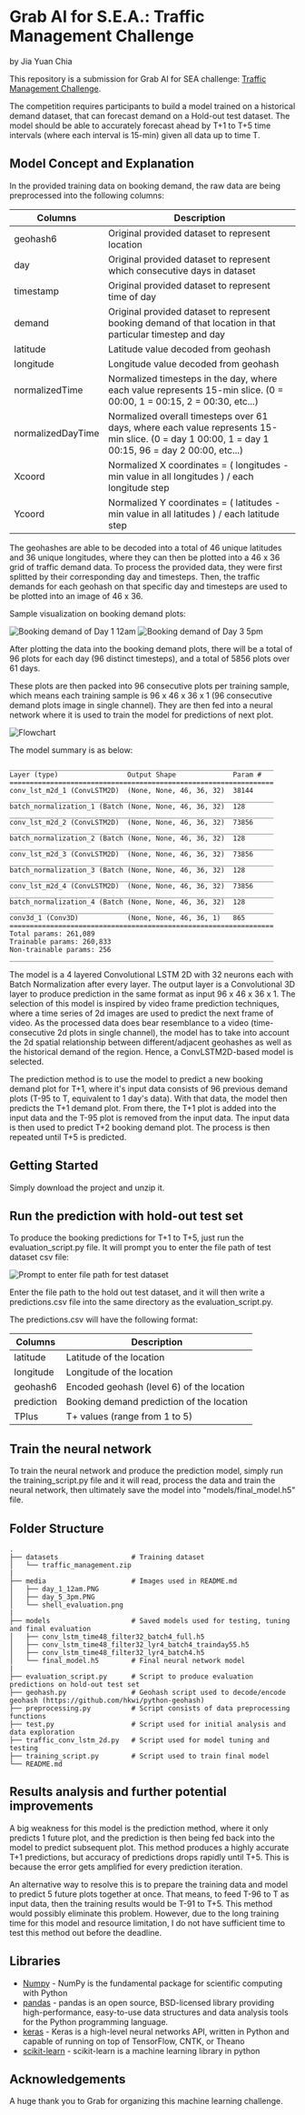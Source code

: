 # Grab AI for S.E.A.: Traffic Management Challenge
by Jia Yuan Chia

This repository is a submission for Grab AI for SEA challenge: [Traffic Management Challenge](https://www.aiforsea.com/traffic-management).

The competition requires participants to build a model trained on a historical demand dataset, that can forecast demand on a Hold-out test dataset. 
The model should be able to accurately forecast ahead by T+1 to T+5 time intervals (where each interval is 15-min) given all data up to time T.

## Model Concept and Explanation
In the provided training data on booking demand, the raw data are being preprocessed into the following columns:

| Columns        | Description           |
| -------------- | --------------------- |
| geohash6       | Original provided dataset to represent location |
| day            | Original provided dataset to represent which consecutive days in dataset |
| timestamp      | Original provided dataset to represent time of day |
| demand         | Original provided dataset to represent booking demand of that location in that particular timestep and day |
| latitude       | Latitude value decoded from geohash |
| longitude      | Longitude value decoded from geohash |
| normalizedTime | Normalized timesteps in the day, where each value represents 15-min slice. (0 = 00:00, 1 = 00:15, 2 = 00:30, etc...) |
| normalizedDayTime | Normalized overall timesteps over 61 days, where each value represents 15-min slice. (0 = day 1 00:00, 1 = day 1 00:15, 96 = day 2 00:00, etc...) |
| Xcoord | Normalized X coordinates = ( longitudes - min value in all longitudes ) / each longitude step |
| Ycoord | Normalized Y coordinates = ( latitudes - min value in all latitudes ) / each latitude step |

The geohashes are able to be decoded into a total of 46 unique latitudes and 36 unique longitudes, where they can then be plotted into a 46 x 36 grid of traffic demand data.
To process the provided data, they were first splitted by their corresponding day and timesteps. 
Then, the traffic demands for each geohash on that specific day and timesteps are used to be plotted into an image of 46 x 36.

Sample visualization on booking demand plots:

![Booking demand of Day 1 12am](media/day_1_12am.PNG)
![Booking demand of Day 3 5pm](media/day_5_3pm.PNG)

After plotting the data into the booking demand plots, there will be a total of 96 plots for each day (96 distinct timesteps), 
and a total of 5856 plots over 61 days.

These plots are then packed into 96 consecutive plots per training sample, which means each training sample is 96 x 46 x 36 x 1 (96 consecutive demand plots image in single channel). They are then fed into a neural network where it is used to train the model for predictions of next plot. 

![Flowchart](media/Flowchart.png)

The model summary is as below:

```
_________________________________________________________________
Layer (type)                 Output Shape              Param #   
=================================================================
conv_lst_m2d_1 (ConvLSTM2D)  (None, None, 46, 36, 32)  38144     
_________________________________________________________________
batch_normalization_1 (Batch (None, None, 46, 36, 32)  128       
_________________________________________________________________
conv_lst_m2d_2 (ConvLSTM2D)  (None, None, 46, 36, 32)  73856     
_________________________________________________________________
batch_normalization_2 (Batch (None, None, 46, 36, 32)  128       
_________________________________________________________________
conv_lst_m2d_3 (ConvLSTM2D)  (None, None, 46, 36, 32)  73856     
_________________________________________________________________
batch_normalization_3 (Batch (None, None, 46, 36, 32)  128       
_________________________________________________________________
conv_lst_m2d_4 (ConvLSTM2D)  (None, None, 46, 36, 32)  73856     
_________________________________________________________________
batch_normalization_4 (Batch (None, None, 46, 36, 32)  128       
_________________________________________________________________
conv3d_1 (Conv3D)            (None, None, 46, 36, 1)   865       
=================================================================
Total params: 261,089
Trainable params: 260,833
Non-trainable params: 256
_________________________________________________________________
```

The model is a 4 layered Convolutional LSTM 2D with 32 neurons each with Batch Normalization after every layer. The output layer is a Convolutional 3D layer to produce prediction in the same format as input 96 x 46 x 36 x 1. The selection of this model is inspired by video frame prediction techniques, where a time series of 2d images are used to predict the next frame of video. As the processed data does bear resemblance to a video (time-consecutive 2d plots in single channel), the model has to take into account the 2d spatial relationship between different/adjacent geohashes as well as the historical demand of the region. Hence, a ConvLSTM2D-based model is selected.

The prediction method is to use the model to predict a new booking demand plot for T+1, where it's input data consists of 96 previous demand plots (T-95 to T, equivalent to 1 day's data).
With that data, the model then predicts the T+1 demand plot.
From there, the T+1 plot is added into the input data and the T-95 plot is removed from the input data.
The input data is then used to predict T+2 booking demand plot.
The process is then repeated until T+5 is predicted.

## Getting Started
Simply download the project and unzip it.

## Run the prediction with hold-out test set
To produce the booking predictions for T+1 to T+5, just run the evaluation_script.py file. It will prompt you to enter the file path of test dataset csv file:

![Prompt to enter file path for test dataset](media/shell_evaluation.png)

Enter the file path to the hold out test dataset, and it will then write a predictions.csv file into the same directory as the evaluation_script.py.

The predictions.csv will have the following format:

| Columns    | Description           |
| ---------- | --------------------- |
| latitude   | Latitude of the location |
| longitude  | Longitude of the location |
| geohash6   | Encoded geohash (level 6) of the location |
| prediction | Booking demand prediction of the location |
| TPlus      | T+ values (range from 1 to 5) |

## Train the neural network
To train the neural network and produce the prediction model, simply run the training_script.py file and it will read, process the data and train the neural network, then ultimately save the model into "models/final_model.h5" file.

## Folder Structure

```
.
├── datasets                  # Training dataset
│   └── traffic_management.zip
|
├── media                     # Images used in README.md
│   ├── day_1_12am.PNG
│   ├── day_5_3pm.PNG
│   └── shell_evaluation.png
|
├── models                    # Saved models used for testing, tuning and final evaluation
│   ├── conv_lstm_time48_filter32_batch4_full.h5
│   ├── conv_lstm_time48_filter32_lyr4_batch4_trainday55.h5
│   ├── conv_lstm_time48_filter32_lyr4_batch4.h5
│   └── final_model.h5        # Final neural network model
|
├── evaluation_script.py      # Script to produce evaluation predictions on hold-out test set
├── geohash.py                # Geohash script used to decode/encode geohash (https://github.com/hkwi/python-geohash)
├── preprocessing.py          # Script consists of data preprocessing functions
├── test.py                   # Script used for initial analysis and data exploration
├── traffic_conv_lstm_2d.py   # Script used for model tuning and testing
├── training_script.py        # Script used to train final model
└── README.md
```

## Results analysis and further potential improvements
A big weakness for this model is the prediction method, where it only predicts 1 future plot, and the prediction is then being fed back into the model to predict subsequent plot. This method produces a highly accurate T+1 predictions, but accuracy of predictions drops rapidly until T+5. This is because the error gets amplified for every prediction iteration.

An alternative way to resolve this is to prepare the training data and model to predict 5 future plots together at once. That means, to feed T-96 to T as input data, then the training results would be T-91 to T+5. This method would possibly eliminate this problem. However, due to the long training time for this model and resource limitation, I do not have sufficient time to test this method out before the deadline.

## Libraries
* [Numpy](http://www.numpy.org/) - NumPy is the fundamental package for scientific computing with Python 
* [pandas](https://pandas.pydata.org/pandas-docs/stable/) - pandas is an open source, BSD-licensed library providing high-performance, easy-to-use data structures and data analysis tools for the Python programming language.
* [keras](https://keras.io/) - Keras is a high-level neural networks API, written in Python and capable of running on top of TensorFlow, CNTK, or Theano
* [scikit-learn](https://scikit-learn.org/stable/) - scikit-learn is a machine learning library in python

## Acknowledgements
A huge thank you to Grab for organizing this machine learning challenge.
